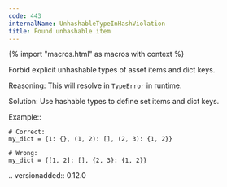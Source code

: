 ```yaml
---
code: 443
internalName: UnhashableTypeInHashViolation
title: Found unhashable item
---
```


{% import "macros.html" as macros with context %}


Forbid explicit unhashable types of asset items and dict keys.

Reasoning:
    This will resolve in ``TypeError`` in runtime.

Solution:
    Use hashable types to define set items and dict keys.

Example::

    # Correct:
    my_dict = {1: {}, (1, 2): [], (2, 3): {1, 2}}

    # Wrong:
    my_dict = {[1, 2]: [], {2, 3}: {1, 2}}

.. versionadded:: 0.12.0